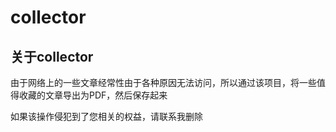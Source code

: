 # collector

## 关于collector

由于网络上的一些文章经常性由于各种原因无法访问，所以通过该项目，将一些值得收藏的文章导出为PDF，然后保存起来

如果该操作侵犯到了您相关的权益，请联系我删除


